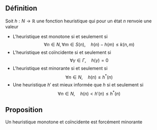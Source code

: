 ## Définition
Soit $h: N \to \mathbb{R}$ une fonction heuristique qui pour un état $n$ renvoie une valeur

- L'heuristique est monotone si et seulement si
$$
\forall n \in N, \forall m \in S(n), \quad h(n)-h(m) \leq k(n, m)
$$
- L'heuristique est coïncidente si et seulement si
$$
\forall \gamma \in \Gamma, \quad h(\gamma) = 0
$$
- L'heuristique est minorante si et seulement si
$$
\forall n \in N, \quad h(n) \leq h^{*}(n)
$$
- Une heuristique $h'$ est mieux informée que $h$ si et seulement si
$$
 \forall n \in N, \quad h(n) < h'(n) \leq h^{*}(n)
$$

## Proposition
Un heuristique monotone et coïncidente est forcément minorante

